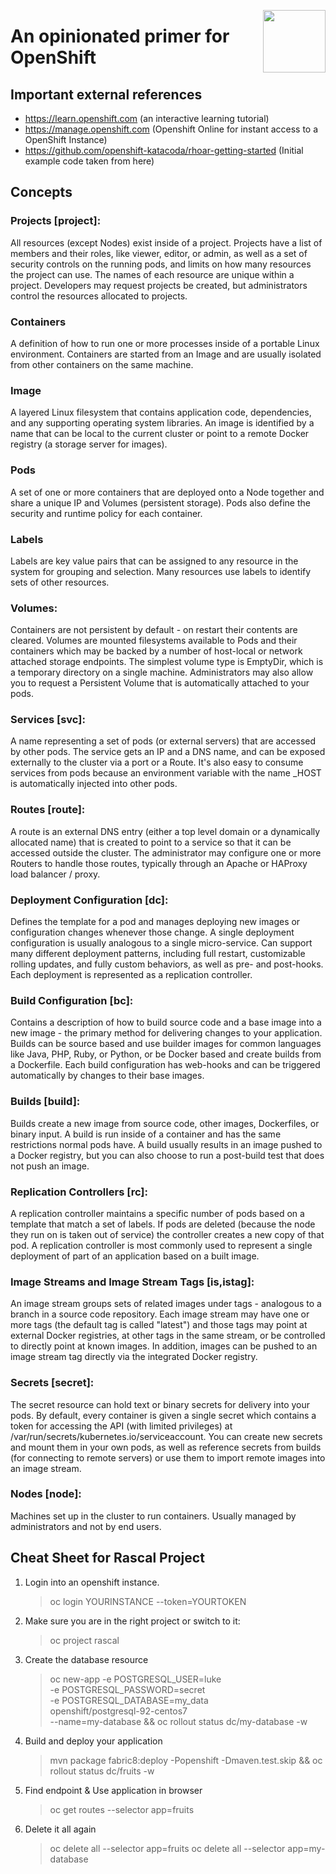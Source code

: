 [<img src="http://www.rebaze.com/assets/Rebaze_icon_colors_tbg.png" align="right" width="100">](http://rebaze.com)

# An opinionated primer for OpenShift 

## Important external references

* https://learn.openshift.com (an interactive learning tutorial)
* https://manage.openshift.com (Openshift Online for instant access to a OpenShift Instance)
* https://github.com/openshift-katacoda/rhoar-getting-started (Initial example code taken from here)

## Concepts

### Projects [project]:
All resources (except Nodes) exist inside of a project. 
Projects have a list of members and their roles, like viewer, editor, or admin, as well as a set of security controls on the running pods, and limits on how many resources the project can use. 
The names of each resource are unique within a project. Developers may request projects be created, but administrators control the resources allocated to projects.

### Containers
A definition of how to run one or more processes inside of a portable Linux environment. Containers are started from an Image and are usually isolated from other containers on the same machine.
    
### Image
A layered Linux filesystem that contains application code, dependencies, and any supporting operating system libraries. An image is identified by a name that can be local to the current cluster or point to a remote Docker registry (a storage server for images).

### Pods
A set of one or more containers that are deployed onto a Node together and share a unique IP and Volumes (persistent storage). Pods also define the security and runtime policy for each container.

### Labels
Labels are key value pairs that can be assigned to any resource in the system for grouping and selection. Many resources use labels to identify sets of other resources.

### Volumes:
Containers are not persistent by default - on restart their contents are cleared. Volumes are mounted filesystems available to Pods and their containers which may be backed by a number of host-local or network attached storage endpoints. The simplest volume type is EmptyDir, which is a temporary directory on a single machine. Administrators may also allow you to request a Persistent Volume that is automatically attached to your pods.

### Services [svc]:
A name representing a set of pods (or external servers) that are accessed by other pods. The service gets an IP and a DNS name, and can be exposed externally to the cluster via a port or a Route. It's also easy to consume services from pods because an environment variable with the name <SERVICE>_HOST is automatically injected into other pods.

### Routes [route]:
A route is an external DNS entry (either a top level domain or a dynamically allocated name) that is created to point to a service so that it can be accessed outside the cluster. The administrator may configure one or more Routers to handle those routes, typically through an Apache or HAProxy load balancer / proxy.

### Deployment Configuration [dc]:
Defines the template for a pod and manages deploying new images or configuration changes whenever those change. A single deployment configuration is usually analogous to a single micro-service. Can support
many different deployment patterns, including full restart, customizable rolling updates, and fully custom behaviors, as well as pre- and post-hooks. Each deployment is represented as a replication controller.

### Build Configuration [bc]:
Contains a description of how to build source code and a base image into a new image - the primary method for delivering changes to your application.
Builds can be source based and use builder images for common languages like Java, PHP, Ruby, or Python, or be Docker based and create builds from a Dockerfile. Each build configuration has web-hooks and can be triggered automatically by changes to their base images.

### Builds [build]:
Builds create a new image from source code, other images, Dockerfiles, or binary input. A build is run inside of a container and has the same restrictions normal pods have. A build usually results in an image pushed to a Docker registry, but you can also choose to run a post-build test that does not push an image.

### Replication Controllers [rc]:
A replication controller maintains a specific number of pods based on a template that match a set of labels. If pods are deleted (because the node they run on is taken out of service) the controller creates a new copy of that pod. A replication controller is most commonly used to represent a single deployment of part of an application based on a built image.

### Image Streams and Image Stream Tags [is,istag]:
An image stream groups sets of related images under tags - analogous to a branch in a source code repository. Each image stream may have one or more tags (the default tag is called "latest") and those tags may point at external Docker registries, at other tags in the same stream, or be controlled to directly point at known images. In addition, images can be pushed to an image stream tag directly via the integrated Docker registry.

### Secrets [secret]:
The secret resource can hold text or binary secrets for delivery into your pods. By default, every container is given a single secret which contains a token for accessing the API (with limited privileges) at /var/run/secrets/kubernetes.io/serviceaccount. You can create new secrets and mount them in your own pods, as well as reference secrets from builds (for connecting to remote servers) or use them to import remote images into an image stream.

### Nodes [node]:
Machines set up in the cluster to run containers. Usually managed by administrators and not by end users.


## Cheat Sheet for Rascal Project

1. Login into an openshift instance.

    > oc login YOURINSTANCE --token=YOURTOKEN

1. Make sure you are in the right project or switch to it:

    > oc project rascal

1. Create the database resource

    > oc new-app -e POSTGRESQL_USER=luke \
                -e POSTGRESQL_PASSWORD=secret \
                -e POSTGRESQL_DATABASE=my_data \
                openshift/postgresql-92-centos7 \
                --name=my-database && oc rollout status dc/my-database -w

1. Build and deploy your application 

    > mvn package fabric8:deploy -Popenshift -Dmaven.test.skip && oc rollout status dc/fruits -w

1. Find endpoint & Use application in browser

    > oc get routes --selector app=fruits

1. Delete it all again

    > oc delete all  --selector app=fruits
    > oc delete all  --selector app=my-database